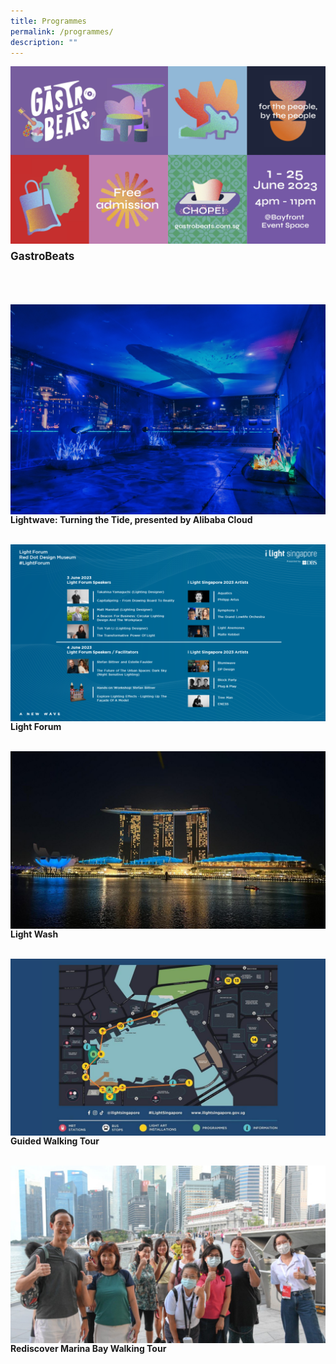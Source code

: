 ```yaml
---
title: Programmes
permalink: /programmes/
description: ""
---
```

<a href="/programmes/gastrobeats"><img src="/images/Programmes/gastrobeats%20kv.jpg" align="left"></a>
<br>
<p style="font-size:17px; line-height:40px">
<b>GastroBeats</b><br><br>

<a href="/programmes/lightwave-turning-the-tide"><img src="/images/Programmes/30052023_pico_colossal_upload_clean_165-min.jpg" align="left"></a>
<b>Lightwave: Turning the Tide, presented by Alibaba Cloud</b><br><br>

<a href="/programmes/light-forum"><img src="/images/Programmes/revised%20with%20background%20light%20forum.png" align="left"></a><b>Light Forum</b><br><br>
	
<a href="/programmes/light-wash"><img src="/images/Programmes/lightwash.JPG" align="left"></a>
<b>Light Wash</b><br><br>
	
<a href="/programmes/tour"><img src="/images/Programmes/presentation%201.jpg" align="left"></a>
<b>Guided Walking Tour</b><br><br>
	
<a href="/programmes/rediscover-marina-bay-walking-tour"><img src="/images/Programmes/ura%20tour.jpg" align="left"></a>
<b>Rediscover Marina Bay Walking Tour</b>
</p>